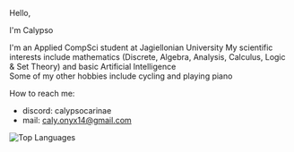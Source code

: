 Hello,

I'm Calypso

I'm an Applied CompSci student at Jagiellonian University
My scientific interests include mathematics (Discrete, Algebra, Analysis, Calculus, Logic & Set Theory) and basic Artificial Intelligence  
Some of my other hobbies include cycling and playing piano  
  
How to reach me:  
- discord: calypsocarinae  
- mail: caly.onyx14@gmail.com  
<!--

Here are some ideas to get you started:

- 🔭 I’m currently working on ...
- 🌱 I’m currently learning ...
- 👯 I’m looking to collaborate on ...
- 🤔 I’m looking for help with ...
- 💬 Ask me about ...
- 📫 How to reach me: ...
- 😄 Pronouns: ...
- ⚡ Fun fact: ...
-->
  
![Top Languages](https://github-readme-stats.vercel.app/api/top-langs/?username=BartoszBoc&layout=compact&hide=SWIG&theme=dark)
